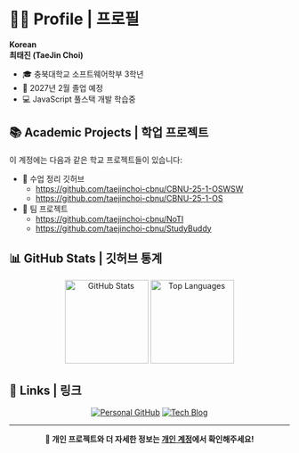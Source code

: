 # 👨‍🎓 Profile | 프로필

 **Korean**  
**최태진 (TaeJin Choi)**  
- 🎓 충북대학교 소프트웨어학부 3학년
- 📅 2027년 2월 졸업 예정
- 💻 JavaScript 풀스택 개발 학습중

## 📚 Academic Projects | 학업 프로젝트

 이 계정에는 다음과 같은 학교 프로젝트들이 있습니다:
- 📝 수업 정리 깃허브
  - https://github.com/taejinchoi-cbnu/CBNU-25-1-OSWSW
  - https://github.com/taejinchoi-cbnu/CBNU-25-1-OS
- 👥 팀 프로젝트
  - https://github.com/taejinchoi-cbnu/NoTI
  - https://github.com/taejinchoi-cbnu/StudyBuddy

## 📊 GitHub Stats | 깃허브 통계

<div align="center">
  <img src="https://github-readme-stats.vercel.app/api?username=taejinchoi-cbnu&show_icons=true&theme=tokyonight" alt="GitHub Stats" height="150"/>
  <img src="https://github-readme-stats.vercel.app/api/top-langs/?username=taejinchoi-cbnu&layout=compact&theme=tokyonight" alt="Top Languages" height="150"/>
</div>

## 🔗 Links | 링크

<div align="center">

[![Personal GitHub](https://img.shields.io/badge/🏠_Personal_GitHub-100000?style=for-the-badge&logo=github&logoColor=white)](https://github.com/TaeTae-01)
[![Tech Blog](https://img.shields.io/badge/📝_Tech_Blog-20C997?style=for-the-badge&logo=velog&logoColor=white)](https://velog.io/@xowls000)

</div>

---

<div align="center">
  
  **📌 개인 프로젝트와 더 자세한 정보는 [개인 계정](https://github.com/TaeTae-01)에서 확인해주세요!**  
  
</div>
